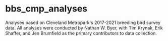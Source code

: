 # bbs_cmp_analyses
Analyses based on Cleveland Metropark's 2017-2021 breeding bird survey data. All analyses were conducted by Nathan W. Byer, with Tim Krynak, Erik Shaffer, and Jen Brumfield as the primary contributors to data collection. 
